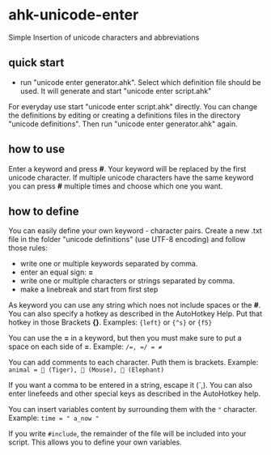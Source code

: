 # ahk-unicode-enter
Simple Insertion of unicode characters and abbreviations

## quick start
* run "unicode enter generator.ahk". Select which definition file should be used. It will generate and start "unicode enter script.ahk"

For everyday use start "unicode enter script.ahk" directly.
You can change the definitions by editing or creating a definitions files in the directory "unicode definitions". Then run "unicode enter generator.ahk" again.

## how to use
Enter a keyword and press **#**. Your keyword will be replaced by the first unicode character. If multiple unicode characters have the same keyword you can press **#** multiple times and choose which one you want.

## how to define
You can easily define your own keyword - character pairs. Create a new .txt file in the folder "unicode definitions" (use UTF-8 encoding) and follow those rules:
* write one or multiple keywords separated by comma.
* enter an equal sign: **=**
* write one or multiple characters or strings separated by comma.
* make a linebreak and start from first step

As keyword you can use any string which noes not include spaces or the **#**. You can also specify a hotkey as described in the AutoHotkey Help. Put that hotkey in those Brackets **{}**. Examples: `{left}` or `{^s}` or `{f5}`

You can use the **=** in a keyword, but then you must make sure to put a space on each side of **=**. Example: `/=, =/ = ≠`

You can add comments to each character. Puth them is brackets. Example: `animal = 🐅 (Tiger), 🐁 (Mouse), 🐘 (Elephant)`

If you want a comma to be entered in a string, escape it (`,). You can also enter linefeeds and other special keys as described in the AutoHotkey help.

You can insert variables content by surrounding them with the `"` character. Example: `time = " a_now "`

If you write `#include`, the remainder of the file will be included into your script. This allows you to define your own variables.
